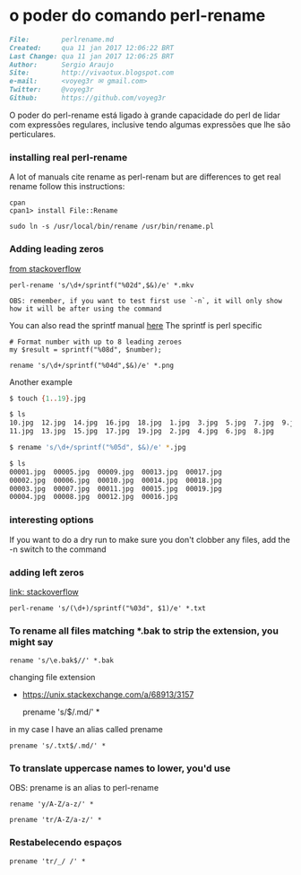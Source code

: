 # o poder do comando perl-rename

``` markdown
File:		 perlrename.md
Created:	 qua 11 jan 2017 12:06:22 BRT
Last Change: qua 11 jan 2017 12:06:25 BRT
Author:		 Sergio Araujo
Site:		 http://vivaotux.blogspot.com
e-mail:      <voyeg3r ✉ gmail.com>
Twitter:	 @voyeg3r
Github:      https://github.com/voyeg3r
```


  O poder do perl-rename está ligado à grande capacidade
  do perl de lidar com expressões regulares, inclusive
  tendo algumas expressões que lhe são perticulares.

### installing real perl-rename

A lot of manuals cite rename as perl-renam but are differences
to get real rename follow this instructions:

    cpan
    cpan1> install File::Rename

    sudo ln -s /usr/local/bin/rename /usr/bin/rename.pl

### Adding leading zeros
[from stackoverflow](http://stackoverflow.com/a/13250820/2571881)

    perl-rename 's/\d+/sprintf("%02d",$&)/e' *.mkv

    OBS: remember, if you want to test first use `-n`, it will only show
    how it will be after using the command

You can also read the sprintf manual [here](http://perldoc.perl.org/functions/sprintf.html)
The sprintf is perl specific

    # Format number with up to 8 leading zeroes
    my $result = sprintf("%08d", $number);

    rename 's/\d+/sprintf("%04d",$&)/e' *.png

Another example

``` sh
$ touch {1..19}.jpg

$ ls
10.jpg  12.jpg  14.jpg  16.jpg  18.jpg  1.jpg  3.jpg  5.jpg  7.jpg  9.jpg
11.jpg  13.jpg  15.jpg  17.jpg  19.jpg  2.jpg  4.jpg  6.jpg  8.jpg

$ rename 's/\d+/sprintf("%05d", $&)/e' *.jpg

$ ls
00001.jpg  00005.jpg  00009.jpg  00013.jpg  00017.jpg
00002.jpg  00006.jpg  00010.jpg  00014.jpg  00018.jpg
00003.jpg  00007.jpg  00011.jpg  00015.jpg  00019.jpg
00004.jpg  00008.jpg  00012.jpg  00016.jpg
```

### interesting options

If you want to do a dry run to make sure you don't clobber any files, add the -n switch to the command

### adding left zeros
[link: stackoverflow](http://stackoverflow.com/questions/14327613/)

    perl-rename 's/(\d+)/sprintf("%03d", $1)/e' *.txt

### To rename all files matching *.bak to strip the extension, you might say

    rename 's/\e.bak$//' *.bak


changing file extension
+ https://unix.stackexchange.com/a/68913/3157

    prename 's/$/.md/' *

in my case I have an alias called prename

    prename 's/.txt$/.md/' *

### To translate uppercase names to lower, you'd use
OBS: prename is an alias to perl-rename

    rename 'y/A-Z/a-z/' *

    prename 'tr/A-Z/a-z/' *

### Restabelecendo espaços

    prename 'tr/_/ /' *
